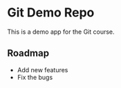 # Git Demo Repo
This is a demo app for the Git course.

## Roadmap
* Add new features
* Fix the bugs

